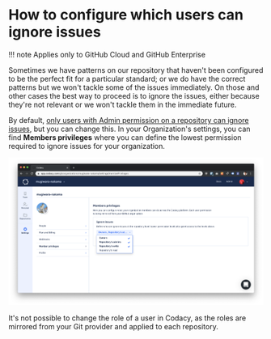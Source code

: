 # How to configure which users can ignore issues

!!! note
    Applies only to GitHub Cloud and GitHub Enterprise

Sometimes we have patterns on our repository that haven't been configured to be the perfect fit for a particular standard; or we do have the correct patterns but we won't tackle some of the issues immediately. On those and other cases the best way to proceed is to ignore the issues, either because they're not relevant or we won't tackle them in the immediate future.

By default, [only users with Admin permission on a repository can ignore issues](roles-and-permissions-for-synced-organizations.md), but you can change this. In your Organization's settings, you can find **Members privileges** where you can define the lowest permission required to ignore issues for your organization.

![Configuring who can ignore issues](images/ignore-issues.png)

It's not possible to change the role of a user in Codacy, as the roles are mirrored from your Git provider and applied to each repository.
